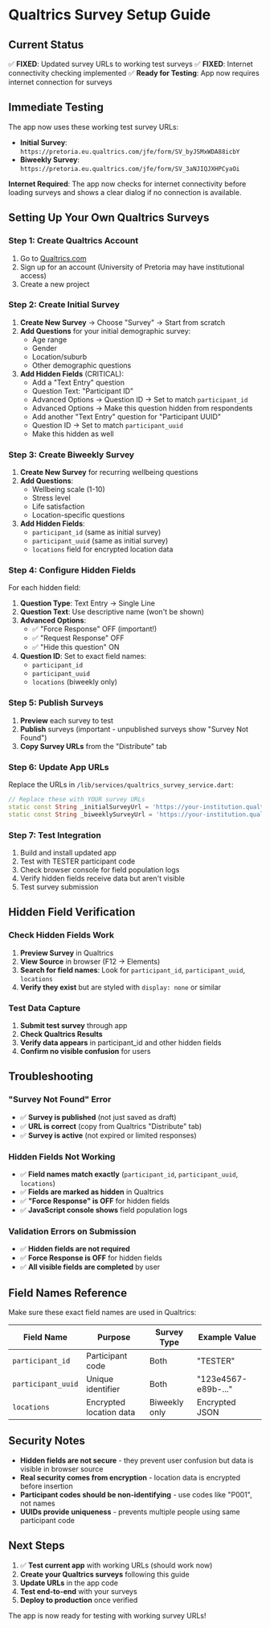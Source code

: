 # Qualtrics Survey Setup Guide

## Current Status
✅ **FIXED**: Updated survey URLs to working test surveys
✅ **FIXED**: Internet connectivity checking implemented
✅ **Ready for Testing**: App now requires internet connection for surveys

## Immediate Testing
The app now uses these working test survey URLs:
- **Initial Survey**: `https://pretoria.eu.qualtrics.com/jfe/form/SV_byJSMxWDA88icbY`
- **Biweekly Survey**: `https://pretoria.eu.qualtrics.com/jfe/form/SV_3aNJIQJXHPCyaOi`

**Internet Required**: The app now checks for internet connectivity before loading surveys and shows a clear dialog if no connection is available.

## Setting Up Your Own Qualtrics Surveys

### Step 1: Create Qualtrics Account
1. Go to [Qualtrics.com](https://www.qualtrics.com)
2. Sign up for an account (University of Pretoria may have institutional access)
3. Create a new project

### Step 2: Create Initial Survey
1. **Create New Survey** → Choose "Survey" → Start from scratch
2. **Add Questions** for your initial demographic survey:
   - Age range
   - Gender
   - Location/suburb
   - Other demographic questions
3. **Add Hidden Fields** (CRITICAL):
   - Add a "Text Entry" question
   - Question Text: "Participant ID" 
   - Advanced Options → Question ID → Set to match `participant_id`
   - Advanced Options → Make this question hidden from respondents
   - Add another "Text Entry" question for "Participant UUID"
   - Question ID → Set to match `participant_uuid`
   - Make this hidden as well

### Step 3: Create Biweekly Survey  
1. **Create New Survey** for recurring wellbeing questions
2. **Add Questions**:
   - Wellbeing scale (1-10)
   - Stress level
   - Life satisfaction
   - Location-specific questions
3. **Add Hidden Fields**:
   - `participant_id` (same as initial survey)
   - `participant_uuid` (same as initial survey)  
   - `locations` field for encrypted location data

### Step 4: Configure Hidden Fields
For each hidden field:
1. **Question Type**: Text Entry → Single Line
2. **Question Text**: Use descriptive name (won't be shown)
3. **Advanced Options**:
   - ✅ "Force Response" OFF (important!)
   - ✅ "Request Response" OFF 
   - ✅ "Hide this question" ON
4. **Question ID**: Set to exact field names:
   - `participant_id`
   - `participant_uuid` 
   - `locations` (biweekly only)

### Step 5: Publish Surveys
1. **Preview** each survey to test
2. **Publish** surveys (important - unpublished surveys show "Survey Not Found")
3. **Copy Survey URLs** from the "Distribute" tab

### Step 6: Update App URLs
Replace the URLs in `/lib/services/qualtrics_survey_service.dart`:

```dart
// Replace these with YOUR survey URLs
static const String _initialSurveyUrl = 'https://your-institution.qualtrics.com/jfe/form/SV_YourInitialSurveyID';
static const String _biweeklySurveyUrl = 'https://your-institution.qualtrics.com/jfe/form/SV_YourBiweeklySurveyID';
```

### Step 7: Test Integration
1. Build and install updated app
2. Test with TESTER participant code
3. Check browser console for field population logs
4. Verify hidden fields receive data but aren't visible
5. Test survey submission

## Hidden Field Verification

### Check Hidden Fields Work
1. **Preview Survey** in Qualtrics
2. **View Source** in browser (F12 → Elements)
3. **Search for field names**: Look for `participant_id`, `participant_uuid`, `locations`
4. **Verify they exist** but are styled with `display: none` or similar

### Test Data Capture
1. **Submit test survey** through app
2. **Check Qualtrics Results** 
3. **Verify data appears** in participant_id and other hidden fields
4. **Confirm no visible confusion** for users

## Troubleshooting

### "Survey Not Found" Error
- ✅ **Survey is published** (not just saved as draft)
- ✅ **URL is correct** (copy from Qualtrics "Distribute" tab)
- ✅ **Survey is active** (not expired or limited responses)

### Hidden Fields Not Working
- ✅ **Field names match exactly** (`participant_id`, `participant_uuid`, `locations`)
- ✅ **Fields are marked as hidden** in Qualtrics
- ✅ **"Force Response" is OFF** for hidden fields
- ✅ **JavaScript console shows** field population logs

### Validation Errors on Submission
- ✅ **Hidden fields are not required** 
- ✅ **Force Response is OFF** for hidden fields
- ✅ **All visible fields are completed** by user

## Field Names Reference

Make sure these exact field names are used in Qualtrics:

| Field Name | Purpose | Survey Type | Example Value |
|------------|---------|-------------|---------------|
| `participant_id` | Participant code | Both | "TESTER" |
| `participant_uuid` | Unique identifier | Both | "123e4567-e89b-..." |
| `locations` | Encrypted location data | Biweekly only | Encrypted JSON |

## Security Notes

- **Hidden fields are not secure** - they prevent user confusion but data is visible in browser source
- **Real security comes from encryption** - location data is encrypted before insertion
- **Participant codes should be non-identifying** - use codes like "P001", not names
- **UUIDs provide uniqueness** - prevents multiple people using same participant code

## Next Steps
1. ✅ **Test current app** with working URLs (should work now)
2. **Create your Qualtrics surveys** following this guide
3. **Update URLs** in the app code
4. **Test end-to-end** with your surveys
5. **Deploy to production** once verified

The app is now ready for testing with working survey URLs!

